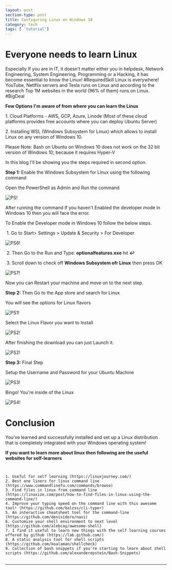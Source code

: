 ```yaml
---
layout: post
section-type: post
title: Configuring Linux on Windows 10
category: tech
tags: [ 'tutorial']
---
```


# Everyone needs to learn Linux

Especially If you are in IT, it doesn't matter either you in helpdesk, Network Engineering, System Engineering, Programming or a Hacking, it has become essential to know the Linux!
#RequiredSkill Linux is everywhere! YouTube, Netlflix servers and Tesla runs on Linux and according to the research Top 1M websites in the world (96% of them) runs on Linux. #BigDeal 

**Few Options I'm aware of from where you can learn the Linux**

<p style='text-align: left;'> 1. Cloud Platforms - AWS, GCP, Azure, Linode (Most of these cloud platforms provides free accounts where you can deploy Ubuntu Server) </p>
<p style='text-align: left;'> 2. Installing WSL (Windows Subsystem for Linux) which allows to install Linux on any version of Windows 10. </p>

Please Note: Bash on Ubuntu on Windows 10 does not work on the 32 bit version of Windows 10, because it requires Hyper-V

In this blog I'll be showing you the steps required in second option.

**Step 1:** Enable the Windows Subsystem for Linux using the following command

Open the PowerShell as Admin and Run the command

![PS!](/img/winl_1.png)

After running the command If you haven't Enabled the developer mode in Windows 10 then you will face the error.

To Enable the Developer mode in Windows 10 follow the below steps.

 1. Go to Start> Settings > Update & Security > For Developer

![PS6!](/img/winl_6.png)

 2. Then Go to the Run and Type: **optionalfeatures.exe** hit **↩**

 3. Scroll down to check off **Windows Subsystem ofr Linux** then press OK

![PS7!](/img/winl_7.png)

Now you can Restart your machine and move on to the next step.

**Step 2:** Then Go to the App store and search for Linux

You will see the options for Linux flavors

![PS1!](/img/winl_2.png)

Select the Linux Flavor you want to Install

![PS2!](/img/winl_3.png)

After finishing the download you can just Launch it.

![PS2!](/img/winl_4.png)

**Step 3:** Final Step

Setup the Username and Password for your Ubuntu Machine

![PS3!](/img/winl_5.png)

Bingo! You're inside of the Linux

![PS4!](/img/winu.png)


# Conclusion

You've learned and successfully installed and set up a Linux distribution that is completely integrated with your Windows operating system!

**If you want to learn more about linux then following are the useful websites for self-learners** 

<pre><code data-trim class="yaml">

1. Useful for self learning (https://linuxjourney.com/)
2. Best one liners for linux command line (https://www.commandlinefu.com/commands/browse)
3. Find files in linux from command line (https://linuxize.com/post/how-to-find-files-in-linux-using-the-command-line/)
4. Improve your typing speed on the command line with this awesome tool! (https://github.com/balzss/cli-typer)
5. An interactive cheatsheet tool for the command-line (https://github.com/denisidoro/navi)
6. Customize your shell environment to next level (https://github.com/alebcay/awesome-shell)
7. I find it useful to learn new things with the self learning courses offered by github (https://lab.github.com/)
8. A static analysis tool for shell scripts (https://github.com/koalaman/shellcheck)
9. Collection of bash snippets if you're starting to learn about shell scripts (https://github.com/alexanderepstein/Bash-Snippets)

</code></pre>

---
